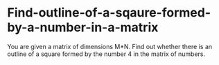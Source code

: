 # Find-outline-of-a-sqaure-formed-by-a-number-in-a-matrix
You are given a matrix of dimensions M*N. Find out whether there is an outline of a square formed by the number 4 in the matrix of numbers.
